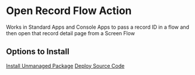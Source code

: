 # Open Record Flow Action

Works in Standard Apps and Console Apps to pass a record ID in a flow and then open that record detail page from a Screen Flow

## Options to Install

[Install Unmanaged Package](https://login.salesforce.com/packaging/installPackage.apexp?p0=04t5w000005qw6WAAQ)
[Deploy Source Code](https://githubsfdeploy.herokuapp.com?owner=wmpcx&repo=open-record-flow-action&ref=main)